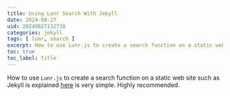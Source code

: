 ```yaml
---
title: Using Lunr Search With Jekyll
date: 2024-08-27
uid: 20240827132738 
categories: jekyll 
tags: [ lunr, search ] 
excerpt: How to use Lunr.js to create a search function on a static web site such as Jekyll 
toc: true
toc_label: title
---
```


How to use `Lunr.js` to create a search function on a static web site such as Jekyll is explained [here](https://jekyllcodex.org/without-plugin/search-lunr/) is very simple. Highly recommended. 



